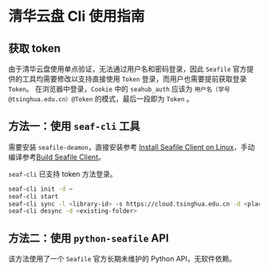 # 清华云盘 Cli 使用指南

## 获取 token

由于清华云盘使用单点验证，无法通过用户名和密码登录，因此 `Seafile` 官方提供的工具均需要修改以支持直接使用 `Token` 登录，而用户也需要提前获取登录 `Token`。
在浏览器中登录，`Cookie` 中的 `seahub_auth` 应该为 `用户名（学号@tsinghua.edu.cn）@Token` 的模式，最后一段即为 `Token` 。

## 方法一：使用 `seaf-cli` 工具

需要安装 `seafile-deamon`，直接安装参考 [Install Seafile Client on Linux](https://help.seafile.com/syncing_client/install_linux_client/)，手动编译参考[Build Seafile Client](https://github.com/ypid/seafile-wiki/blob/master/Build-and-use-seafile-client-from-source.md)。

`seaf-cli` 已支持 token 方法登录。

```bash
seaf-cli init -d ~
seaf-cli start
seaf-cli sync -l <library-id> -s https://cloud.tsinghua.edu.cn -d <place-directory> -T <token>
seaf-cli desync -d <existing-folder>
```

## 方法二：使用 `python-seafile` API

该方法使用了一个 `Seafile` 官方长期未维护的 Python API，无软件依赖。

